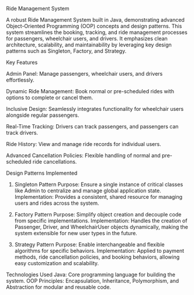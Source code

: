Ride Management System 

A robust Ride Management System built in Java, demonstrating advanced Object-Oriented Programming (OOP) concepts and design patterns. This system streamlines the booking, tracking, and ride management processes for passengers, wheelchair users, and drivers. It emphasizes clean architecture, scalability, and maintainability by leveraging key design patterns such as Singleton, Factory, and Strategy.

Key Features

Admin Panel: Manage passengers, wheelchair users, and drivers effortlessly.

Dynamic Ride Management: Book normal or pre-scheduled rides with options to complete or cancel them.

Inclusive Design: Seamlessly integrates functionality for wheelchair users alongside regular passengers.

Real-Time Tracking: Drivers can track passengers, and passengers can track drivers.

Ride History: View and manage ride records for individual users.

Advanced Cancellation Policies: Flexible handling of normal and pre-scheduled ride cancellations.

Design Patterns Implemented

1. Singleton Pattern
Purpose: Ensure a single instance of critical classes like Admin to centralize and manage global application state.
Implementation: Provides a consistent, shared resource for managing users and rides across the system.

3. Factory Pattern
Purpose: Simplify object creation and decouple code from specific implementations.
Implementation: Handles the creation of Passenger, Driver, and WheelchairUser objects dynamically, making the system extensible for new user types in the future.

5. Strategy Pattern
Purpose: Enable interchangeable and flexible algorithms for specific behaviors.
Implementation: Applied to payment methods, ride cancellation policies, and booking behaviors, allowing easy customization and scalability.


Technologies Used
Java: Core programming language for building the system.
OOP Principles: Encapsulation, Inheritance, Polymorphism, and Abstraction for modular and reusable code.
